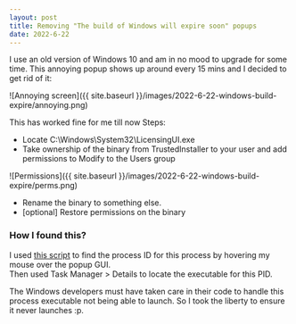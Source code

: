 ```yaml
---
layout: post
title: Removing "The build of Windows will expire soon" popups
date: 2022-6-22
---
```


I use an old version of Windows 10 and am in no mood to upgrade for some time. This annoying popup shows up around every 15 mins and I decided to get rid of it:

![Annoying screen]({{ site.baseurl }}/images/2022-6-22-windows-build-expire/annoying.png)  

This has worked fine for me till now
Steps:

- Locate C:\Windows\System32\LicensingUI.exe
- Take ownership of the binary from TrustedInstaller to your user and add permissions to Modify to the Users group

![Permissions]({{ site.baseurl }}/images/2022-6-22-windows-build-expire/perms.png)  

- Rename the binary to something else.  
- \[optional\] Restore permissions on the binary

### How I found this?

I used [this script](https://gist.github.com/sin3point14/52a3404cbbbfcf51361351227a4e6099) to find the process ID for this process by hovering my mouse over the popup GUI.  
Then used Task Manager > Details to locate the executable for this PID.

The Windows developers must have taken care in their code to handle this process executable not being able to launch. So I took the liberty to ensure it never launches :p.
